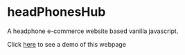 # headPhonesHub
A headphone e-commerce website based vanilla javascript. 


Click [here](https://headphoneshub.netlify.com/) to see a demo of this webpage

